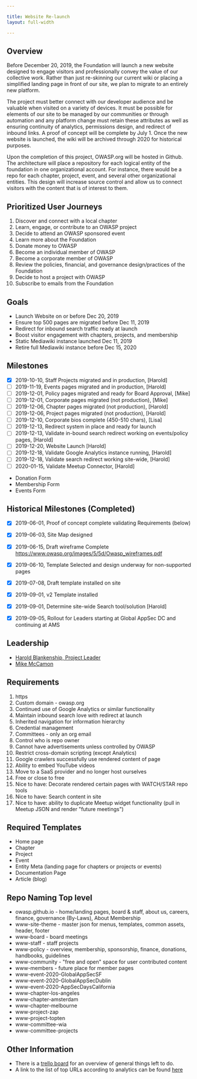 ```yaml
---

title: Website Re-launch
layout: full-width

---
```


## Overview

Before December 20, 2019, the Foundation will launch a new website designed to engage visitors and professionally convey the value of our collective work. Rather than just re-skinning our current wiki or placing a simplified landing page in front of our site, we plan to migrate to an entirely new platform. 

The project must better connect with our developer audience and be valuable when visited on a variety of devices. It must be possible for elements of our site to be managed by our communities or through automation and any platform change must retain these attributes as well as ensuring continuity of analytics, permissions design, and redirect of inbound links. A proof of concept will be complete by July 1. Once the new website is launched, the wiki will be archived through 2020 for historical purposes.

Upon the completion of this project, OWASP.org will be hosted in Github. The architecture will place a repository for each logical entity of the foundation in one organizational account. For instance, there would be a repo for each chapter, project, event, and several other organizational entities. This design will increase source control and allow us to connect visitors with the content that is of interest to them.

## Prioritized User Journeys
1. Discover and connect with a local chapter
1. Learn, engage, or contribute to an OWASP project
1. Decide to attend an OWASP sponsored event
1. Learn more about the Foundation
1. Donate money to OWASP
1. Become an individual member of OWASP
1. Become a corporate member of OWASP
1. Review the policies, financial, and governance design/practices of the Foundation
1. Decide to host a project with OWASP
1. Subscribe to emails from the Foundation

## Goals
* Launch Website on or before Dec 20, 2019
* Ensure top 500 pages are migrated before Dec 11, 2019
* Redirect for inbound search traffic ready at launch
* Boost visitor engagement with chapters, projects, and membership
* Static Mediawiki instance launched Dec 11, 2019
* Retire full Mediawiki instance before Dec 15, 2020

## Milestones
* [x] 2019-10-10, Staff Projects migrated and in production, [Harold]
* [ ] 2019-11-19, Events pages migrated and in production, [Harold]
* [ ] 2019-12-01, Policy pages migrated and ready for Board Approval, [Mike]
* [ ] 2019-12-01, Corporate pages migrated (not production), [Mike]
* [ ] 2019-12-06, Chapter pages migrated (not production), [Harold]
* [ ] 2019-12-06, Project pages migrated (not production), [Harold]
* [ ] 2019-12-10, Corporate bios complete (450-510 chars), [Lisa]
* [ ] 2019-12-13, Redirect system in place and ready for launch
* [ ] 2019-12-13, Validate in-bound search redirect working on events/policy pages, [Harold]
* [ ] 2019-12-20, Website Launch [Harold]
* [ ] 2019-12-18, Validate Google Analytics instance running, [Harold]
* [ ] 2019-12-18, Validate search redirect working site-wide, [Harold]
* [ ] 2020-01-15, Validate Meetup Connector, [Harold]
* Donation Form
* Membership Form
* Events Form

## Historical Milestones (Completed)
* [x] 2019-06-01, Proof of concept complete validating Requirements (below)
* [x] 2019-06-03, Site Map designed
* [x] 2019-06-15, Draft wireframe Complete https://www.owasp.org/images/5/5d/Owasp_wireframes.pdf
* [x] 2019-06-10, Template Selected and design underway for non-supported pages
* [x] 2019-07-08, Draft template installed on site
* [x] 2019-09-01, v2 Template installed
* [x] 2019-09-01, Determine site-wide Search tool/solution [Harold]
* [x] 2019-09-05, Rollout for Leaders starting at Global AppSec DC and continuing at AMS


## Leadership

* [Harold Blankenship, Project Leader](mailto:harold.blankenship@owasp.com?Subject=Website%20Relaunch)
* [Mike McCamon](mailto:mike.mccamon@owasp.com?Subject=Website%20Relaunch)

##  Requirements
1. https
1.  Custom domain - owasp.org
1. Continued use of Google Analytics or similar functionality
1. Maintain inbound search love with redirect at launch
1. Inherited navigation for information hierarchy
1. Credential management
  1. Committees - only an org email
  2. Control who is repo owner
1. Cannot have advertisements unless controlled by OWASP
1. Restrict cross-domain scripting (except Analytics)
1. Google crawlers successfully use rendered content of page
1. Ability to embed YouTube videos
1. Move to a SaaS provider and no longer host ourselves
1. Free or close to free
1. Nice to have: Decorate rendered certain pages with WATCH/STAR repo tools
1. Nice to have: Search content in site
1. Nice to have: ability to duplicate Meetup widget functionality (pull in Meetup JSON and render "future meetings")

##  Required Templates
* Home page
* Chapter
* Project
* Event
* Entity Meta (landing page for chapters or projects or events)
* Documentation Page
* Article (blog)

## Repo Naming Top level
* owasp.github.io - home/landing pages, board & staff, about us, careers, finance, governance (By-Laws), About Membership
* www-site-theme - master json for menus, templates, common assets, header, footer
* www-board - board meetings
* www-staff - staff projects
* www-policy - overview, membership, sponsorship, finance, donations, handbooks, guidelines
* www-community - "free and open" space for user contributed content
* www-members - future place for member pages
* www-event-2020-GlobalAppSecSF
* www-event-2020-GlobalAppSecDublin
* www-event-2020-AppSecDaysCalifornia
* www-chapter-los-angeles
* www-chapter-amsterdam
* www-chapter-melbourne
* www-project-zap
* www-project-topten
* www-committee-wia
* www-committee-projects

## Other Information
* There is a [trello board](https://trello.com/b/2S05WSJY/website-migration) for an overview of general things left to do.
* A link to the list of top URLs according to analytics can be found [here](https://docs.google.com/spreadsheets/d/1QjjziOQ4mKDNMYeML0voRh-ywfwKBaArsL1qPFuAqbo/edit?usp=sharing)
